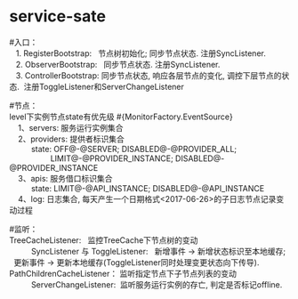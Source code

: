 # service-sate

#入口：<br>
    1. RegisterBootstrap:    节点树初始化; 同步节点状态.   注册SyncListener. <br>
    2. ObserverBootstrap:    同步节点状态.    注册SyncListener. <br>
    3. ControllerBootstrap:  同步节点状态, 响应各层节点的变化, 调控下层节点的状态.  注册ToggleListener和ServerChangeListener <br>

#节点： <br>
level下实例节点state有优先级 #{MonitorFactory.EventSource} <br>
     1、servers: 服务运行实例集合 <br>
     2、providers: 提供者标识集合 <br>
           state:  OFF@-@SERVER; DISABLED@-@PROVIDER_ALL; <br>
                  &ensp; LIMIT@-@PROVIDER_INSTANCE; DISABLED@-@PROVIDER_INSTANCE <br>
     3、apis: 服务借口标识集合 <br>
           state: LIMIT@-@API_INSTANCE;  DISABLED@-@API_INSTANCE <br>
     4、log: 日志集合, 每天产生一个日期格式<2017-06-26>的子日志节点记录变动过程 <br>

#监听： <br>
 TreeCacheListener:   监控TreeCache下节点树的变动 <br>
            SyncListener 与 ToggleListener:   新增事件 -> 新增状态标识至本地缓存;    更新事件 -> 更新本地缓存(ToggleListener同时处理变更状态向下传导).<br>
 PathChildrenCacheListener： 监听指定节点下子节点列表的变动 <br>
            ServerChangeListener:  监听服务运行实例的存亡, 判定是否标记offline. <br>
